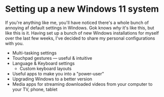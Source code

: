 # Setting up a new Windows 11 system

If you're anything like me, you'll have noticed there's a whole bunch of annoying af default settings in Windows. Gok knows _why_ it's like this, but like this is it. Having set up a bunch of new Windows installations for myself over the last few weeks, I've decided to share my personal configurations with you.

* Multi-tasking settings
* Touchpad gestures — useful & intuitive
* Language & Keyboard settings
  * Custom keyboard layouts
* Useful apps to make you into a "power-user"
* Upgrading Windows to a better version
* Media apps for streaming downloaded videos from your computer to your TV, phone, tablet
